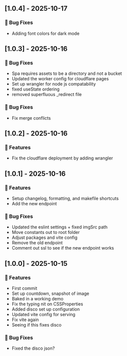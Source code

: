 ## [1.0.4] - 2025-10-17

### 🐛 Bug Fixes

- Adding font colors for dark mode

## [1.0.3] - 2025-10-16

### 🐛 Bug Fixes

- Spa requires assets to be a directory and not a bucket
- Updated the worker config for cloudflare pages
- Set up wrangler for node js compatability
- fixed useState ordering
- removed superfluous _redirect file

### 🐛 Bug Fixes

- Fix merge conflicts

## [1.0.2] - 2025-10-16

### 🚀 Features

- Fix the cloudflare deployment by adding wrangler

## [1.0.1] - 2025-10-16

### 🚀 Features

- Setup changelog, formatting, and makefile shortcuts
- Add the new endpoint

### 🐛 Bug Fixes

- Updated the eslint settings + fixed imgSrc path
- Move constants out to root folder
- Adjust packages and vite config
- Remove the old endpoint
- Comment out ssl to see if the new endpoint works

## [1.0.0] - 2025-10-15

### 🚀 Features

- First commit
- Set up countdown, snapshot of image
- Baked in a working demo
- Fix the typing nit on CSSProperties
- Added disco set up configuration
- Updated vite config for serving
- Fix vite again
- Seeing if this fixes disco

### 🐛 Bug Fixes

- Fixed the disco json?

